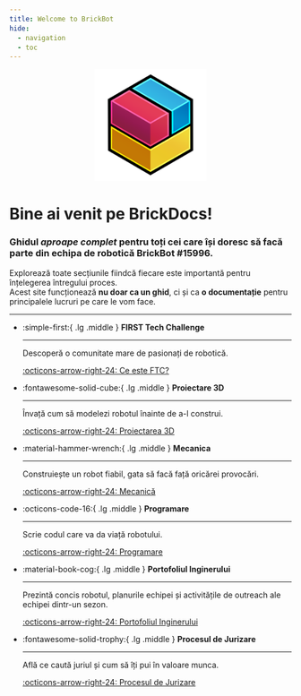 ```yaml
---
title: Welcome to BrickBot
hide:
  - navigation
  - toc
---
```


<div align="center">
  <img src="logos/brickdocs_dark.png" alt="BrickBot Logo" width="200">
</div>

# Bine ai venit pe **BrickDocs**!

### Ghidul _aproape complet_ pentru toți cei care își doresc să facă parte din echipa de robotică BrickBot #15996.

Explorează toate secțiunile fiindcă fiecare este importantă pentru înțelegerea întregului proces.  
Acest site funcționează **nu doar ca un ghid**, ci și ca **o documentație** pentru principalele lucruri pe care le vom face.

---

<!--prettier-ignore-start-->
<div class="grid cards" markdown>
 
 -   :simple-first:{ .lg .middle } __FIRST Tech Challenge__
 
     ---
 
     Descoperă o comunitate mare de pasionați de robotică.
 
     [:octicons-arrow-right-24: Ce este FTC?](intro/about-ftc.md)
 
 -   :fontawesome-solid-cube:{ .lg .middle } __Proiectare 3D__
 
     ---
 
     Învață cum să modelezi robotul înainte de a-l construi.
 
     [:octicons-arrow-right-24: Proiectarea 3D](cad/cad.md)
 
 -   :material-hammer-wrench:{ .lg .middle } __Mecanica__
 
     ---
 
     Construiește un robot fiabil, gata să facă față oricărei provocări.
 
     [:octicons-arrow-right-24: Mecanică](assembly/vendors.md)
 
 -   :octicons-code-16:{ .lg .middle } __Programare__
 
     ---
 
     Scrie codul care va da viață robotului.
 
     [:octicons-arrow-right-24: Programare](programming/java.md)
 
 -   :material-book-cog:{ .lg .middle } __Portofoliul Inginerului__
 
     ---
 
     Prezintă concis robotul, planurile echipei și activitățile de outreach ale echipei dintr-un sezon.
 
     [:octicons-arrow-right-24: Portofoliul Inginerului](portfolio/introduction.md)
 
 -   :fontawesome-solid-trophy:{ .lg .middle } __Procesul de Jurizare__
 
     ---
 
     Află ce caută juriul și cum să îți pui în valoare munca.
 
     [:octicons-arrow-right-24: Procesul de Jurizare](judging/tips.md)
 <!--prettier-ignore-end-->
 </div>
